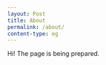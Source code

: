 ```yaml
---
layout: Post
title: About
permalink: /about/
content-type: eg
---
```



Hi! The page is being prepared.
